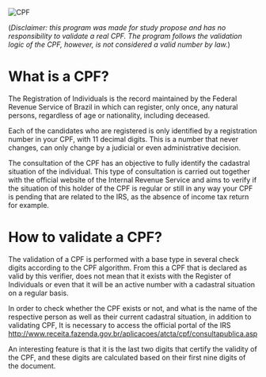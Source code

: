 ![CPF](https://meutudo.com.br/blog/wp-content/uploads/elementor/thumbs/pasted-image-0-11-2-ouw28azqn4zgrl8a0u1ks87nb7ozzqqlu6iy7sy8io.png.webp)

(*Disclaimer: this program was made for study propose and has no responsibility to validate a real CPF. The program follows the validation logic of the CPF, however, is not considered a valid number by law.*)

# What is a CPF?

The Registration of Individuals is the record maintained by the Federal Revenue Service of Brazil in which can register, only once, any natural persons, regardless of age or nationality, including deceased.

Each of the candidates who are registered is only identified by a registration number in your CPF, with 11 decimal digits. This is a number that never changes, can only change by a judicial or even administrative decision.

The consultation of the CPF has an objective to fully identify the cadastral situation of the individual. This type of consultation is carried out together with the official website of the Internal Revenue Service and aims to verify if the situation of this holder of the CPF is regular or still in any way your CPF is pending that are related to the IRS, as the absence of income tax return for example.

# How to validate a CPF?

The validation of a CPF is performed with a base type in several check digits according to the CPF algorithm. From this a CPF that is declared as valid by this verifier, does not mean that it exists with the Register of Individuals or even that it will be an active number with a cadastral situation on a regular basis.

In order to check whether the CPF exists or not, and what is the name of the respective person as well as their current cadastral situation, in addition to validating CPF, It is necessary to access the official portal of the IRS http://www.receita.fazenda.gov.br/aplicacoes/atcta/cpf/consultapublica.asp

An interesting feature is that it is the last two digits that certify the validity of the CPF, and these digits are calculated based on their first nine digits of the document.

